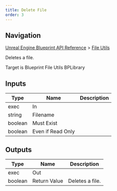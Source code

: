 ```yaml
---
title: Delete File
order: 3
---
```

## Navigation

[Unreal Engine Blueprint API Reference](https://dev.epicgames.com/documentation/en-us/unreal-engine/BlueprintAPI) > [File Utils](https://dev.epicgames.com/documentation/en-us/unreal-engine/BlueprintAPI/FileUtils)

Deletes a file.

Target is Blueprint File Utils BPLibrary

## Inputs

| Type | Name | Description |
| --- | --- | --- |
| exec | In |  |
| string | Filename |  |
| boolean | Must Exist |  |
| boolean | Even if Read Only |  |

## Outputs

| Type | Name | Description |
| --- | --- | --- |
| exec | Out |  |
| boolean | Return Value | Deletes a file. |

